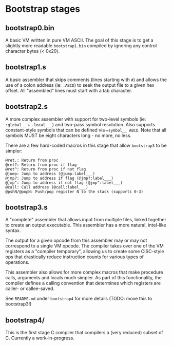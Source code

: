 # Bootstrap stages

## bootstrap0.bin

A basic VM written in pure VM ASCII. The goal of this stage is to get a slightly more readable `bootstrap1.bin` compiled by ignoring any
control character bytes (< 0x20).

## bootstrap1.s

A basic assembler that skips comments (lines starting with `#`) and allows the use of a colon address (ie: `:ABCD`) to seek the output
file to a given hex offset. All "assembled" lines must start with a tab character.

## bootstrap2.s

A more complex assembler with support for two-level symbols (ie: `:global__` + `.local___`) and two-pass symbol resolution. Also supports
constant-style symbols that can be defined via `=symbol__ ABCD`. Note that all symbols MUST be eight characters long - no more, no less.

There are a few hard-coded macros in this stage that allow `bootstrap3` to be simpler:

```
@ret.: Return from proc
@ret?: Return from proc if flag
@ret^: Return from proc if not flag
@jump: Jump to address (@jump:label___)
@jmp?: Jump to address if flag (@jmp?:label___)
@jmp^: Jump to address if not flag (@jmp^:label___)
@call: Call address (@call:label___)
@pshN/@popN: Push/pop register N to the stack (supports 0-3)
```

## bootstrap3.s

A "complete" assembler that allows input from multiple files, linked together to create an output executable. This assembler has a more
natural, intel-like syntax.

The output for a given opcode from this assembler may or may not correspond to a single VM opcode. The compiler takes over one of the VM
registers as a "compiler temporary", allowing us to create some CISC-style ops that drastically reduce instruction counts for various 
types of operations.

This assembler also allows for more complex macros that make procedure calls, arguments and locals much simpler. As part of this 
functionality, the compiler defines a calling convention that determines which registers are caller- or callee-saved.

See `README.md` under `bootstrap4` for more details (TODO: move this to bootstrap3!)

## bootstrap4/

This is the first stage C compiler that compilers a (very reduced) subset of C. Currently a work-in-progress.
